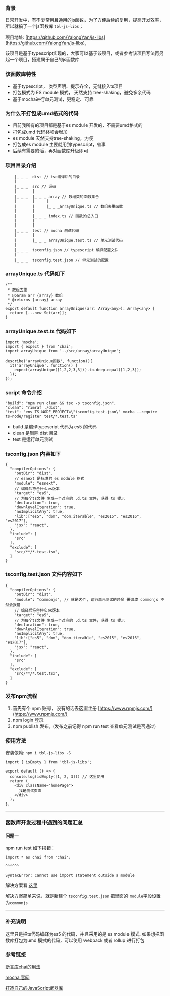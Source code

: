 ### 背景
日常开发中，有不少常用且通用的js函数，为了方便后续的复用，提高开发效率，所以就搞了一个js函数库 `tbl-js-libs`；

项目地址: [https://github.com/YalongYan/js-libs](https://github.com/YalongYan/js-libs),

该项目是基于typescript实现的，大家可以基于该项目，或者参考该项目写法再另起一个项目，搭建属于自己的js函数库

### 该函数库特性
- 基于typescript， 类型声明、提示齐全，无缝接入ts项目
- 打包模式为 ES module 模式， 天然支持 tree-shaking，避免多余代码 
- 基于mocha进行单元测试，更稳定、可靠

### 为什么不打包成umd格式的代码
- 目前我所有的项目都是基于es module 开发的，不需要umd格式的
- 打包成umd 代码体积会增加
- es module 天然支持tree-shaking，方便
- 打包成es module 主要就用到typescript，省事
- 后续有需要的话，再对函数库升级即可

### 项目目录介绍

```
    |_ _ _  dist // tsc编译后的目录
    |
    |_ _ _  src // 源码
    |       |
    |_ _ _  |_ _ _ array // 数组类的函数集合
    |       |     |
    |       |     |_ _ _arrayUnique.ts // 数组去重函数
    |       |
    |       |_ _ _ index.ts // 函数的总入口
    |       |
    |       |
    |_ _ _  test // mocha 测试代码
    |       |
    |       |_ _ _ arrayUnique.test.ts // 单元测试代码
    |
    |_ _ _  tsconfig.json // typescript 编译配置文件
    |
    |_ _ _  tsconfig.test.json // 单元测试的配置
```

### arrayUnique.ts 代码如下
```
/**
 * 数组去重
 * @param arr {array} 数组
 * @returns {array} array
 */
export default function arrayUnique(arr: Array<any>): Array<any> {
  return [...new Set(arr)];
}
```

###  arrayUnique.test.ts 代码如下

```
import 'mocha';
import { expect } from 'chai';
import arrayUnique from '../src/array/arrayUnique';

describe('arrayUnique函数', function(){
  it('arrayUnique', function() {
    expect(arrayUnique([1,2,2,3,3])).to.deep.equal([1,2,3]);
  });
});
```

### script 命令介绍
```
"build": "npm run clean && tsc -p tsconfig.json", 
"clean": "rimraf ./dist",
"test": "env TS_NODE_PROJECT=\"tsconfig.test.json\" mocha --require ts-node/register test/*.test.ts"
```
- build 是编译typescript 代码为 es5 的代码
- clean 是删除 dist 目录
- test  是运行单元测试

### tsconfig.json 内容如下
```
{
  "compilerOptions": {
    "outDir": "dist",
    // esnext 是标准的 es module 格式
    "module": "esnext",
    // 编译后符合什么es版本
    "target": "es5",
    // 为每个ts文件 生成一个对应的 .d.ts 文件; 获得 ts 提示
    "declaration": true,
    "downlevelIteration": true,
    "noImplicitAny": true,
    "lib":["es5", "dom", "dom.iterable", "es2015", "es2016", "es2017"],
    "jsx": "react",
  },
  "include": [
    "src"
  ],
  "exclude": [
    "src/**/*.test.tsx",
  ]
}
```
### tsconfig.test.json 文件内容如下
```
{
  "compilerOptions": {
    "outDir": "dist",
    "module": "commonjs", // 就是这个, 运行单元测试的时候 要改成 commonjs 不然会报错
    // 编译后符合什么es版本
    "target": "es5",
    // 为每个ts文件 生成一个对应的 .d.ts 文件; 获得 ts 提示
    "declaration": true,
    "downlevelIteration": true,
    "noImplicitAny": true,
    "lib":["es5", "dom", "dom.iterable", "es2015", "es2016", "es2017"],
    "jsx": "react",
  },
  "include": [
    "src"
  ],
  "exclude": [
    "src/**/*.test.tsx",
  ]
}
```

### 发布npm流程
1. 首先有个 npm 账号， 没有的话去这里注册 [https://www.npmjs.com/](https://www.npmjs.com/)
2. npm login  登录
3. npm publish 发布，(发布之前记得 npm run test 查看单元测试是否通过)

### 使用方法
安装依赖:  `npm i tbl-js-libs -S` 
```
import { isEmpty } from 'tbl-js-libs';

export default () => {
  console.log(isEmpty([1, 2, 3])) // 这里使用
  return (
    <div className="homePage">
      我是测试页面
    </div>
  );
};
```

---
### 函数库开发过程中遇到的问题汇总

#### 问题一
npm run test 如下报错： 
```
import * as chai from 'chai';

^^^^^^

SyntaxError: Cannot use import statement outside a module
```
解决方案看 [这里](https://stackoverflow.com/questions/60993812/mocha-typescript-cannot-use-import-statement-outside-a-module)

解决方案简单来说，就是新建个 `tsconfig.test.json` 把里面的 `module`字段设置为`commonjs`

--- 

### 补充说明

这里只是把ts代码编译为es5 的代码，并且采用的是 es module 模式, 如果想把函数库打包为umd 模式的代码，可以使用 webpack 或者 rollup 进行打包 

### 参考链接
[断言库chai的用法](https://www.jianshu.com/p/2df72e64a7ca?fromApp=1)

[mocha 官网](https://mochajs.cn)

[打造自己的JavaScript武器库](https://segmentfault.com/a/1190000011966867)



